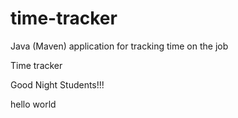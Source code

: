 # time-tracker
Java (Maven) application for tracking time on the job

Time tracker

Good Night Students!!!

hello world
